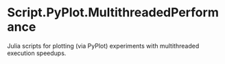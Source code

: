 # Script.PyPlot.MultithreadedPerformance

Julia scripts for plotting (via PyPlot) experiments with multithreaded execution speedups.

